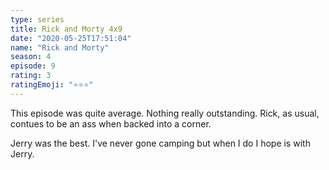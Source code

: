 ```yaml
---
type: series
title: Rick and Morty 4x9
date: "2020-05-25T17:51:04"
name: "Rick and Morty"
season: 4
episode: 9
rating: 3
ratingEmoji: "⭐️⭐️⭐️"
---
```


This episode was quite average. Nothing really outstanding. Rick, as usual, contues to be an ass when backed into a corner.

Jerry was the best. I've never gone camping but when I do I hope is with Jerry.

